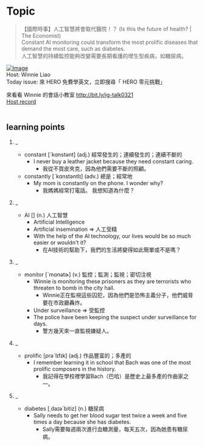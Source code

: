 # Topic

> 【國際時事】人工智慧將會取代醫院！？ (Is this the future of health? | The Economist) <br>
> Constant AI monitoring could transform the most prolific diseases that demand the most care, such as diabetes. <br>
> 人工智慧的持續監控能夠改變需要長期看護的增生型疾病，如糖尿病。 <br>

[![Image](https://cdn.voicetube.com/assets/thumbnails/jZg5QhL3Ckc.jpg)](https://www.youtube.com/embed/jZg5QhL3Ckc?rel=0&showinfo=0&cc_load_policy=0&controls=1&autoplay=1&iv_load_policy=3&playsinline=1&wmode=transparent&start=240&end=248&enablejsapi=1&origin=https://tw.voicetube.com&widgetid=1)<br>
Host: Winnie Liao
<br>Today issue: 來 HERO 免費學英文，立即搜尋「 HERO 零元挑戰」

來看看 Winnie 的會話小教室 http://bit.ly/ig-talk0321
<br>
[Host record](https://cdn.voicetube.com/tmp/everyday_records/callmeboss901/2900.mp3)
<br><br>
## learning points
1. _
	* constant [ˋkɑnstənt] (adj.) 經常發生的；連續發生的；連續不斷的
		- I never buy a leather jacket because they need constant caring.
			+ 我從不買皮夾克，因為他們需要不斷的照顧。
	* constantly [ˋkɑnstəntlɪ] (adv.) 總是；經常地
		- My mom is constantly on the phone. I wonder why?
			- 我媽媽經常打電話。 我想知道為什麼？

2. _
	* AI [] (n.) 人工智慧
		- Artificial Intelligence
		- Artificial insemination => 人工受精
		- With the help of the AI technology, our lives would be so much easier or wouldn't it?
			+ 在AI技術的幫助下，我們的生活將變得如此簡單或不是嗎？

3. _
	* monitor [ˋmɑnətɚ] (v.) 監控；監測；監視；密切注視
		- Winnie is monitoring these prisoners as they are terrorists who threaten to bomb in the city hall.
			+ Winnie正在監視這些囚犯，因為他們是恐怖主義分子，他們威脅要在市政廳轟炸。
		- Under surveillance  => 受監控
		- The police have been keeping the suspect under surveillance for days.
			+ 警方幾天來一直監視嫌疑人。

4. _
	* prolific [prəˋlɪfɪk] (adj.) 作品豐富的；多產的
		- I remember learning it in school that Bach was one of the most prolific composers in the history.
			+ 我記得在學校裡學習Bach（巴哈）是歷史上最多產的作曲家之一。

5. _
	* diabetes [͵daɪəˋbitiz] (n.) 糖尿病
		- Sally needs to get her blood sugar test twice a week and five times a day because she has diabetes.
			+ Sally需要每週兩次進行血糖測量，每天五次，因為她患有糖尿病。
